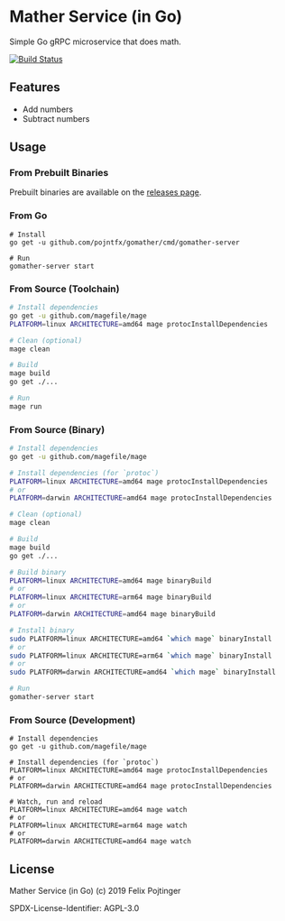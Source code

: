 # Mather Service (in Go)

Simple Go gRPC microservice that does math.

[![Build Status](https://travis-ci.com/pojntfx/gomather.svg?branch=master)](https://travis-ci.com/pojntfx/gomather)

## Features

- Add numbers
- Subtract numbers

## Usage

### From Prebuilt Binaries

Prebuilt binaries are available on the [releases page](https://github.com/pojntfx/gomather/releases/latest).

### From Go

```
# Install
go get -u github.com/pojntfx/gomather/cmd/gomather-server

# Run
gomather-server start
```

### From Source (Toolchain)

```bash
# Install dependencies
go get -u github.com/magefile/mage
PLATFORM=linux ARCHITECTURE=amd64 mage protocInstallDependencies

# Clean (optional)
mage clean

# Build
mage build
go get ./...

# Run
mage run
```

### From Source (Binary)

```bash
# Install dependencies
go get -u github.com/magefile/mage

# Install dependencies (for `protoc`)
PLATFORM=linux ARCHITECTURE=amd64 mage protocInstallDependencies
# or
PLATFORM=darwin ARCHITECTURE=amd64 mage protocInstallDependencies

# Clean (optional)
mage clean

# Build
mage build
go get ./...

# Build binary
PLATFORM=linux ARCHITECTURE=amd64 mage binaryBuild
# or
PLATFORM=linux ARCHITECTURE=arm64 mage binaryBuild
# or
PLATFORM=darwin ARCHITECTURE=amd64 mage binaryBuild

# Install binary
sudo PLATFORM=linux ARCHITECTURE=amd64 `which mage` binaryInstall
# or
sudo PLATFORM=linux ARCHITECTURE=arm64 `which mage` binaryInstall
# or
sudo PLATFORM=darwin ARCHITECTURE=amd64 `which mage` binaryInstall

# Run
gomather-server start
```

### From Source (Development)

```
# Install dependencies
go get -u github.com/magefile/mage

# Install dependencies (for `protoc`)
PLATFORM=linux ARCHITECTURE=amd64 mage protocInstallDependencies
# or
PLATFORM=darwin ARCHITECTURE=amd64 mage protocInstallDependencies

# Watch, run and reload
PLATFORM=linux ARCHITECTURE=amd64 mage watch
# or
PLATFORM=linux ARCHITECTURE=arm64 mage watch
# or
PLATFORM=darwin ARCHITECTURE=amd64 mage watch
```

## License

Mather Service (in Go) (c) 2019 Felix Pojtinger

SPDX-License-Identifier: AGPL-3.0
